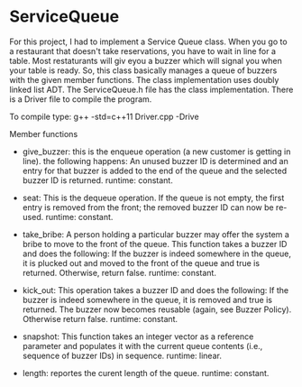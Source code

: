 # ServiceQueue

For this project, I had to implement a Service Queue class.
When you go to a restaurant that doesn't take reservations, you have to wait in line
for a table. Most restaturants will giv eyou a buzzer which will signal you when your table is ready.
So, this class basically manages a queue of buzzers with the given member functions. The class implementation
uses doubly linked list ADT.
The ServiceQueue.h file has the class implementation.
There is a Driver file to compile the program.

To compile type: g++ -std=c++11 Driver.cpp -Drive

Member functions

- give_buzzer: 
  this is the enqueue operation (a new customer is getting in line).
  the following happens: An unused buzzer ID is determined and an entry for that buzzer is added to
  the end of the queue and the selected buzzer ID is returned. runtime: constant.
  
- seat: 
  This is the dequeue operation. If the queue is not empty, the first entry is removed from the front; the
  removed buzzer ID can now be re-used. runtime: constant.
  
- take_bribe:
  A person holding a particular buzzer may offer the system a bribe to move to the front of the queue.       This function takes a buzzer ID and does the following: If the buzzer is indeed somewhere in the queue,   it is plucked out and moved to the front of the queue and true is returned. Otherwise, return false.
  runtime: constant.
  
- kick_out:
  This operation takes a buzzer ID and does the following: 
  If the buzzer is indeed somewhere in the queue, it is removed and true is returned.  The buzzer now       becomes reusable (again, see Buzzer Policy). Otherwise return false. runtime: constant.
  
- snapshot:
  This function takes an integer vector as a reference parameter and populates it with the current queue     contents (i.e., sequence of buzzer IDs) in sequence. runtime: linear.
  
- length: 
   reportes the curent length of the queue. runtime: constant.
   
